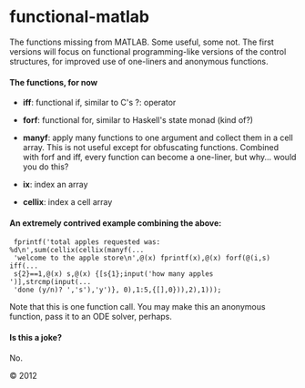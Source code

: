 functional-matlab
=================

The functions missing from MATLAB. Some useful, some not.
The first versions will focus on functional programming-like versions of the control structures, for improved use of one-liners and anonymous functions.

#### The functions, for now

- **iff**: functional if, similar to C's ?: operator

- **forf**: functional for, similar to Haskell's state monad (kind of?)

- **manyf**: apply many functions to one argument and collect them in a cell array.  This is not useful except for obfuscating functions.  Combined with forf and iff, every function can become a one-liner, but why... would you do this?

- **ix**: index an array

- **cellix**: index a cell array

#### An extremely contrived example combining the above:

     fprintf('total apples requested was: %d\n',sum(cellix(cellix(manyf(...
     'welcome to the apple store\n',@(x) fprintf(x),@(x) forf(@(i,s) iff(...
     s{2}==1,@(x) s,@(x) {[s{1};input('how many apples ')],strcmp(input(...
     'done (y/n)? ','s'),'y')}, 0),1:5,{[],0})),2),1)));

Note that this is one function call. You may make this an anonymous function, pass it to an ODE solver, perhaps.

#### Is this a joke?

No.

© 2012